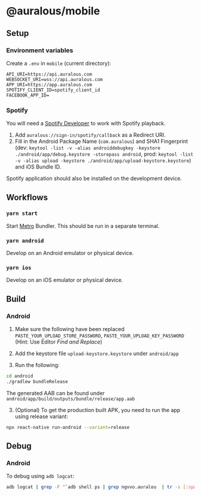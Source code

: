 # @auralous/mobile

## Setup

### Environment variables

Create a `.env` in `mobile` (current directory):

```env
API_URI=https://api.auralous.com
WEBSOCKET_URI=wss://api.auralous.com
APP_URI=https://app.auralous.com
SPOTIFY_CLIENT_ID=spotify_client_id
FACEBOOK_APP_ID=
```

### Spotify

You will need a [Spotify Developer](https://developer.spotify.com/) to work with Spotify playback.

1. Add `auralous://sign-in/spotify/callback` as a Redirect URI.
2. Fill in the Android Package Name (`com.auralous`) and SHA1 Fingerprint (dev: `keytool -list -v -alias androiddebugkey -keystore ./android/app/debug.keystore -storepass android`, prod: `keytool -list -v -alias upload -keystore ./android/app/upload-keystore.keystore`) and iOS Bundle ID.

Spotify application should also be installed on the development device.

## Workflows

### `yarn start`

Start [Metro](https://facebook.github.io/metro/) Bundler. This should be run in a separate terminal.

### `yarn android`

Develop on an Android emulator or physical device.

### `yarn ios`

Develop on an iOS emulator or physical device.

## Build

### Android

1. Make sure the following have been replaced `PASTE_YOUR_UPLOAD_STORE_PASSWORD`, `PASTE_YOUR_UPLOAD_KEY_PASSWORD` (Hint: Use Editor _Find and Replace_)

2. Add the keystore file `upload-keystore.keystore` under `android/app`

3. Run the following:

```bash
cd android
./gradlew bundleRelease
```

The generated AAB can be found under `android/app/build/outputs/bundle/release/app.aab`

3. (Optional) To get the production built APK, you need to run the app using release variant:

```bash
npx react-native run-android --variant=release
```

## Debug

### Android

To debug using `adb logcat`:

```bash
adb logcat | grep -F "`adb shell ps | grep ngvvo.auralou  | tr -s [:space:] ' ' | cut -d' ' -f2`"
```
